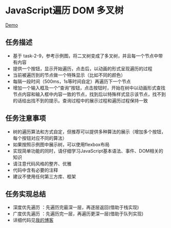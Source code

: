 # JavaScript遍历 DOM 多叉树

[Demo](http://1039958384.github.io/IFE/task-2-10/)

## 任务描述

* 基于 task-2-9，参考示例图，将二叉树变成了多叉树，并且每一个节点中带有内容
* 提供一个按钮，显示开始遍历，点击后，以动画的形式呈现遍历的过程
* 当前被遍历到的节点做一个特殊显示（比如不同的颜色）
* 每隔一段时间（500ms，1s等时间自定）再遍历下一个节点
* 增加一个输入框及一个“查询”按钮，点击按钮时，开始在树中以动画形式查找节点内容和输入框中内容一致的节点，找到后以特殊样式显示该节点，找不到的话给出找不到的提示。查询过程中的展示过程和遍历过程保持一致

## 任务注意事项

* 树的遍历算法和方式自定，但推荐可以提供多种算法的展示（增加多个按钮，每个按钮对应不同的算法）
* 如果按照示例图中展示树，可以使用flexbox布局
* 实现简单功能的同时，请仔细学习JavaScript基本语法、事件、DOM相关的知识
* 请注意代码风格的整齐、优雅
* 代码中含有必要的注释
* 建议不使用任何第三方库、框架

## 任务实现总结
* 深度优先遍历 ：先遍历完最深一层，再逐层返回(借助于栈实现)
* 广度优先遍历 ：先遍历完一层，再遍历更深一层(借助于队列实现)
* 详细代码见[我的博客](http://blog.csdn.net/ll_xiaohanqing_91/article/details/51868134)
